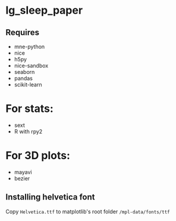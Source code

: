 # lg_sleep_paper


## Requires
* mne-python
* nice
* h5py
* nice-sandbox
* seaborn
* pandas
* scikit-learn


# For stats:
* sext
* R with rpy2

# For 3D plots:
* mayavi
* bezier

## Installing helvetica font

Copy `Helvetica.ttf` to matplotlib's root folder `/mpl-data/fonts/ttf`